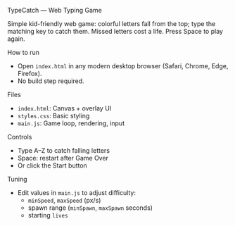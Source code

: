 TypeCatch — Web Typing Game

Simple kid-friendly web game: colorful letters fall from the top; type the matching key to catch them. Missed letters cost a life. Press Space to play again.

How to run

- Open `index.html` in any modern desktop browser (Safari, Chrome, Edge, Firefox).
- No build step required.

Files

- `index.html`: Canvas + overlay UI
- `styles.css`: Basic styling
- `main.js`: Game loop, rendering, input

Controls

- Type A–Z to catch falling letters
- Space: restart after Game Over
- Or click the Start button

Tuning

- Edit values in `main.js` to adjust difficulty:
  - `minSpeed`, `maxSpeed` (px/s)
  - spawn range (`minSpawn`, `maxSpawn` seconds)
  - starting `lives`

